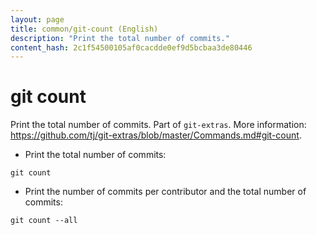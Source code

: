 ```yaml
---
layout: page
title: common/git-count (English)
description: "Print the total number of commits."
content_hash: 2c1f54500105af0cacdde0ef9d5bcbaa3de80446
---
```

# git count

Print the total number of commits.
Part of `git-extras`.
More information: <https://github.com/tj/git-extras/blob/master/Commands.md#git-count>.

- Print the total number of commits:

`git count`

- Print the number of commits per contributor and the total number of commits:

`git count --all`
